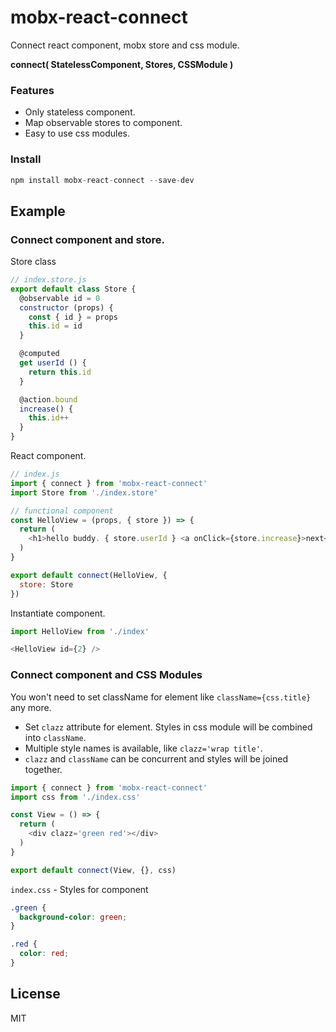 # mobx-react-connect

Connect react component, mobx store and css module.

**connect( StatelessComponent, Stores, CSSModule )**

### Features
- Only stateless component.
- Map observable stores to component.
- Easy to use css modules.

### Install
```js
npm install mobx-react-connect --save-dev
```

## Example

### Connect component and store.

Store class

```js
// index.store.js
export default class Store {
  @observable id = 0
  constructor (props) {
    const { id } = props
    this.id = id
  }

  @computed
  get userId () {
    return this.id
  }

  @action.bound
  increase() {
    this.id++
  }
}
```

React component.

```js
// index.js
import { connect } from 'mobx-react-connect'
import Store from './index.store'

// functional component
const HelloView = (props, { store }) => {
  return (
    <h1>hello buddy. { store.userId } <a onClick={store.increase}>next</a></h1>
  )
}

export default connect(HelloView, {
  store: Store
})
```

Instantiate component.

```js
import HelloView from './index'

<HelloView id={2} />
```

### Connect component and CSS Modules

You won't need to set className for element like `className={css.title}` any more.

- Set `clazz` attribute for element. Styles in css module will be combined into `className`.
- Multiple style names is available, like `clazz='wrap title'`.
- `clazz` and `className` can be concurrent and styles will be joined together.

```js
import { connect } from 'mobx-react-connect'
import css from './index.css'

const View = () => {
  return (
    <div clazz='green red'></div>
  )
}

export default connect(View, {}, css)
```

`index.css` - Styles for component

```css
.green {
  background-color: green;
}

.red {
  color: red;
}
```

## License
MIT